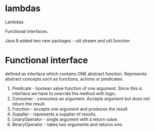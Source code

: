 # lambdas

Lambdas.

Functional interfaces.

Java 8 added two new packages - util.stream and util.function

# Functional interface 
defined as interface which contains ONE abstract function.
Represents abstract concepts such as functions, actions or predicates.

1. Predicate - boolean value function of one argument. Since this is interface we have to override the method with logic.
2. Consumer - consumes an argument. Accepts argument but does not return the result.
3. Function - accepts one argument and produces the result.
4. Supplier - represents a supplier of results.
5. UnaryOperator - single argument with a return value.
6. BinaryOperator - takes two arguments and returns one.
